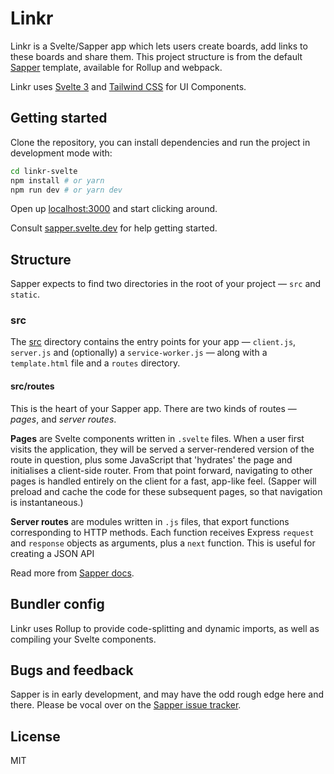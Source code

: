 # Linkr

Linkr is a Svelte/Sapper app which lets users create boards, add links to these boards and share them. This project structure is from the default [Sapper](https://github.com/sveltejs/sapper) template, available for Rollup and webpack.

Linkr uses [Svelte 3](https://svelte.dev) and [Tailwind CSS](https://tailwindcss.com/) for UI Components.

## Getting started

Clone the repository, you can install dependencies and run the project in development mode with:

```bash
cd linkr-svelte
npm install # or yarn
npm run dev # or yarn dev
```

Open up [localhost:3000](http://localhost:3000) and start clicking around.

Consult [sapper.svelte.dev](https://sapper.svelte.dev) for help getting started.

## Structure

Sapper expects to find two directories in the root of your project — `src` and `static`.

### src

The [src](src) directory contains the entry points for your app — `client.js`, `server.js` and (optionally) a `service-worker.js` — along with a `template.html` file and a `routes` directory.

#### src/routes

This is the heart of your Sapper app. There are two kinds of routes — _pages_, and _server routes_.

**Pages** are Svelte components written in `.svelte` files. When a user first visits the application, they will be served a server-rendered version of the route in question, plus some JavaScript that 'hydrates' the page and initialises a client-side router. From that point forward, navigating to other pages is handled entirely on the client for a fast, app-like feel. (Sapper will preload and cache the code for these subsequent pages, so that navigation is instantaneous.)

**Server routes** are modules written in `.js` files, that export functions corresponding to HTTP methods. Each function receives Express `request` and `response` objects as arguments, plus a `next` function. This is useful for creating a JSON API

Read more from [Sapper docs](https://sapper.svelte.dev/docs).

## Bundler config

Linkr uses Rollup to provide code-splitting and dynamic imports, as well as compiling your Svelte components.

## Bugs and feedback

Sapper is in early development, and may have the odd rough edge here and there. Please be vocal over on the [Sapper issue tracker](https://github.com/sveltejs/sapper/issues).

## License

MIT
